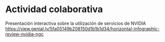 # Actividad colaborativa
Presentación interactiva sobre la utilización de servicios de NVIDIA
https://view.genial.ly/5fa05149b208150d1b1b1d34/horizontal-infographic-review-nvidia-ngc

